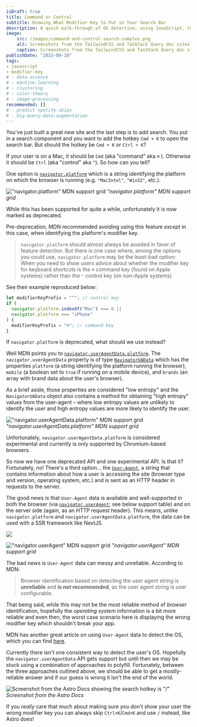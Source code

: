 ```yaml
---
isDraft: true
title: Command or Control
subtitle: Knowing What Modifier Key to Put in Your Search Bar
description: A quick walk-through of OS detection, using JavaScript, to know if "Cmd" or "Ctrl" is the user's modifier key.
image:
    src: /images/command-and-control-search-samples.png
    alt: Screenshots from the TailwindCSS and TanStack Query doc sites showing modifier keys.
    caption: Screenshots from the TailwindCSS and TanStack Query doc sites showing modifier keys.
publishDate: "2023-09-10"
tags:
- javascript
- modifier-key
# - data-science
# - machine-learning
# - clustering
# - color-theory
# - image-processing
recommended: []
# - predict-spotify-skips
# - big-query-data-augmentation
---
```


You've just built a great new site and the last step is to add search. You put in a search component and you want to add the hotkey `Cmd + K` to open the search bar. But should the hotkey be `Cmd + K` or `Ctrl + K`?

If your user is on a Mac, it should be `Cmd` (aka "command" aka `⌘` ). Otherwise it should be `Ctrl` (aka "control" aka `^`). So how can you tell?

One option is [`navigator.platform`](https://developer.mozilla.org/en-US/docs/Web/API/Navigator/platform) which is a string identifying the platform on which the browser is running (e.g. `"MacIntel"`, `"Win32"`, etc.).

!["navigator.platform" MDN support grid](/images/navigator.platform-support-grid.png)
_"navigator.platform" MDN support grid_

While this has been supported for quite a while, unfortunately it is now marked as deprecated.

Pre-deprecation, MDN recommended avoiding using this feature _except_ in this case, when identifying the platform's modifier key.

> `navigator.platform` should almost always be avoided in favor of feature detection. But there is one case where, among the options you could use, `navigator.platform` may be the least-bad option: When you need to show users advice about whether the modifier key for keyboard shortcuts is the `⌘` command key (found on Apple systems) rather than the `⌃` control key (on non-Apple systems)

See their example reproduced below:

```js
let modifierKeyPrefix = "^"; // control key
if (
  navigator.platform.indexOf("Mac") === 0 ||
  navigator.platform === "iPhone"
) {
  modifierKeyPrefix = "⌘"; // command key
}
```

If `navigator.platform` is deprecated, what should we use instead?

Well MDN points you to [`navigator.userAgentData.platform`](https://developer.mozilla.org/en-US/docs/Web/API/NavigatorUAData/platform). The `navigator.userAgentData` property is of type [`NavigatorUAData`](https://developer.mozilla.org/en-US/docs/Web/API/NavigatorUAData) which has the properties `platform` (a string identifying the platform running the browser), `mobile` (a boolean set to `true` if running on a mobile device), and `brands` (an array with brand data about the user's browser).

As a brief aside, those properties are considered "low entropy" and the `NavigatorUAData` object also contains a method for obtaining "high entropy" values from the user-agent – where low entropy values are unlikely to identify the user and high entropy values are more likely to identify the user.

!["navigator.userAgentData.platform" MDN support grid](/images/navigator.userAgentData.platform-support.png)
_"navigator.userAgentData.platform" MDN support grid_

Unfortunately, `navigator.userAgentData.platform` is considered experimental and currently is only supported by Chromium-based browsers.

So now we have one deprecated API and one experimental API. Is that it? Fortunately, no! There's a third option... the [`User-Agent`](https://developer.mozilla.org/en-US/docs/Web/HTTP/Headers/User-Agent), a string that contains information about how a user is accessing the site (browser type and version, operating system, etc.) and is sent as an HTTP header in requests to the server.

The good news is that `User-Agent` data is available and well-supported in both the browser (via [`navigator.userAgent`](https://developer.mozilla.org/en-US/docs/Web/API/Navigator/userAgent); see below support table) and on the server side (again, as an HTTP request header). This means, unlike `navigator.platform` and `navigator.userAgentData.platform`, the data can be used with a SSR framework like NextJS.

![](https://firebasestorage.googleapis.com/v0/b/reflect-prod.appspot.com/o/users%2FvmrYh4LgUkUEf7TbSktt3rvxqFC3%2F781c889d62fb4e4ca2fafe5d76fe41e5?alt=media\&token=05b2bd69-eee1-4f28-9bae-b54a9468e058)

!["navigator.userAgent" MDN support grid](/images/navigator.userAgent-support.png)
_"navigator.userAgent" MDN support grid_

The bad news is `User-Agent` data can messy and unreliable. According to MDN:

> Browser identification based on detecting the user agent string is **unreliable** and **is not recommended**, as the user agent string is user configurable.

That being said, while this may not be the most reliable method of _browser_ identification, hopefully the _operating system_ information is a bit more reliable and even then, the worst case scenario here is displaying the wrong modifier key which shouldn't break your app.

MDN has another great article on using `User-Agent` data to detect the OS, which you can find [here](https://developer.mozilla.org/en-US/docs/Web/HTTP/Browser_detection_using_the_user_agent#os).

Currently there isn't one consistent way to detect the user's OS. Hopefully the `navigator.userAgentData` API gets support but until then we may be stuck using a combination of approaches to polyfill. Fortunately, between the three approaches outlined above, we should be able to get a mostly-reliable answer and if our guess is wrong it isn't the end of the world.

![Screenshot from the Astro Docs showing the search hotkey is "/"](/images/astro-search.png)
_Screenshot from the Astro Docs_

If you _really_ care that much about making sure you don't show your user the wrong modifier key you can always skip `Ctrl+K`/`Cmd+K` and use `/` instead, like Astro does!
